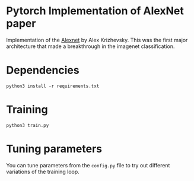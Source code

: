# Pytorch Implementation of AlexNet paper
Implementation of the [Alexnet](https://papers.nips.cc/paper/4824-imagenet-classification-with-deep-convolutional-neural-networks.pdf) by Alex Krizhevsky. This was the first major architecture that made a breakthrough in the imagenet classification.

# Dependencies

`python3 install -r requirements.txt`


# Training
`python3 train.py`

# Tuning parameters
You can tune parameters from the `config.py` file to try out different variations of the training loop.
